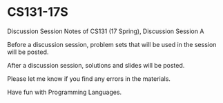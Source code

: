 # CS131-17S
Discussion Session Notes of CS131 (17 Spring), Discussion Session A

Before a discussion session, problem sets that will be used in the session will be posted.

After a discussion session, solutions and slides will be posted.

Please let me know if you find any errors in the materials.

Have fun with Programming Languages.
